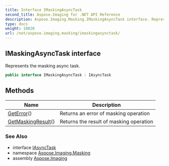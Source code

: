 ```yaml
---
title: Interface IMaskingAsyncTask
second_title: Aspose.Imaging for .NET API Reference
description: Aspose.Imaging.Masking.IMaskingAsyncTask interface. Represents the masking async task
type: docs
weight: 10820
url: /net/aspose.imaging.masking/imaskingasynctask/
---
```

## IMaskingAsyncTask interface

Represents the masking async task.

```csharp
public interface IMaskingAsyncTask : IAsyncTask
```

## Methods

| Name | Description |
| --- | --- |
| [GetError](../../aspose.imaging.masking/imaskingasynctask/geterror/)() | Returns an error of masking operation |
| [GetMaskingResult](../../aspose.imaging.masking/imaskingasynctask/getmaskingresult/)() | Returns the result of masking operation |

### See Also

* interface [IAsyncTask](../../aspose.imaging.asynctask/iasynctask/)
* namespace [Aspose.Imaging.Masking](../../aspose.imaging.masking/)
* assembly [Aspose.Imaging](../../)


